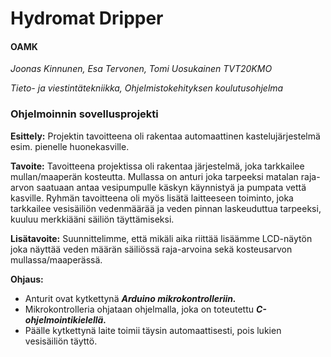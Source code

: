 # Hydromat Dripper

#### OAMK

_Joonas Kinnunen, Esa Tervonen, Tomi Uosukainen TVT20KMO_

_Tieto- ja viestintätekniikka, Ohjelmistokehityksen koulutusohjelma_

### Ohjelmoinnin sovellusprojekti

**Esittely:**
Projektin tavoitteena oli rakentaa automaattinen kastelujärjestelmä esim. pienelle huonekasville.

**Tavoite:**
Tavoitteena projektissa oli rakentaa järjestelmä, joka tarkkailee mullan/maaperän kosteutta.
Mullassa on anturi joka tarpeeksi matalan raja-arvon saatuaan antaa vesipumpulle käskyn käynnistyä ja pumpata 
vettä kasville. Ryhmän tavoitteena oli myös lisätä laitteeseen toiminto, joka tarkkailee vesisäiliön vedenmäärää 
ja veden pinnan laskeuduttua tarpeeksi, kuuluu merkkiääni säiliön täyttämiseksi.

**Lisätavoite:**
Suunnittelimme, että mikäli aika riittää lisäämme LCD-näytön joka näyttää veden määrän säiliössä raja-arvoina sekä kosteusarvon
mullassa/maaperässä.

**Ohjaus:**
 - Anturit ovat kytkettynä **_Arduino mikrokontrolleriin._**
 - Mikrokontrolleria ohjataan ohjelmalla, joka on toteutettu **_C-ohjelmointikielellä._** 
 - Päälle kytkettynä laite toimii täysin automaattisesti, pois lukien vesisäiliön täyttö.
